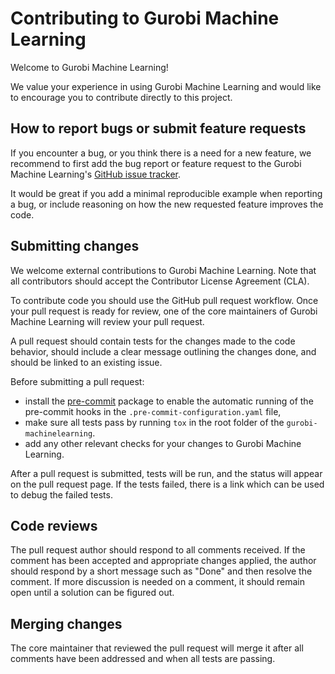 # Contributing to Gurobi Machine Learning

Welcome to Gurobi Machine Learning!

We value your experience in using Gurobi Machine Learning and would like to encourage you to
contribute directly to this project.

## How to report bugs or submit feature requests
If you encounter a bug, or you think there is a need for a new feature, we recommend to
first add the bug report or feature request to the Gurobi Machine Learning's [GitHub issue
tracker](https://github.com/Gurobi/gurobi-machinelearning/issues).

It would be great if you add a minimal reproducible example when reporting a bug, or
include reasoning on how the new requested feature improves the code.

## Submitting changes
We welcome external contributions to Gurobi Machine Learning.
Note that all contributors should accept the Contributor License Agreement (CLA).

To contribute code you should use the GitHub pull request workflow. Once your pull request is ready for review, one
of the core maintainers of Gurobi Machine Learning will review your pull request.

A pull request should contain tests for the changes made to the code behavior, should
include a clear message outlining the changes done, and should be linked to an existing
issue.

Before submitting a pull request:
- install the [pre-commit](https://pre-commit.com) package to enable the automatic
  running of the pre-commit hooks in the `.pre-commit-configuration.yaml` file,
- make sure all tests pass by running `tox` in the root folder of the `gurobi-machinelearning`.
- add any other relevant checks for your changes to Gurobi Machine Learning.

After a pull request is submitted, tests will be run, and the status
will appear on the pull request page. If the tests failed, there is a link which can be used to debug the failed tests.

## Code reviews
The pull request author should respond to all comments received. If the
comment has been accepted and appropriate changes applied, the author should respond by
a short message such as "Done" and then resolve the comment. If more discussion is
needed on a comment, it should remain open until a solution can be figured out.

## Merging changes
The core maintainer that reviewed the pull request will merge it after all comments have been addressed and when all tests are passing.
